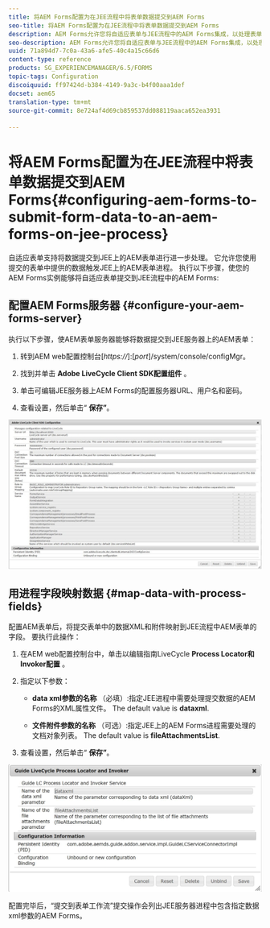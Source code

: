 ```yaml
---
title: 将AEM Forms配置为在JEE流程中将表单数据提交到AEM Forms
seo-title: 将AEM Forms配置为在JEE流程中将表单数据提交到AEM Forms
description: AEM Forms允许您将自适应表单与JEE流程中的AEM Forms集成，以处理表单数据。
seo-description: AEM Forms允许您将自适应表单与JEE流程中的AEM Forms集成，以处理表单数据。
uuid: 71a894d7-7c0a-43a6-afe5-40c4a15c66d6
content-type: reference
products: SG_EXPERIENCEMANAGER/6.5/FORMS
topic-tags: Configuration
discoiquuid: ff97424d-b384-4149-9a3c-b4f00aaa1def
docset: aem65
translation-type: tm+mt
source-git-commit: 8e724af4d69cb859537dd088119aaca652ea3931

---
```



# 将AEM Forms配置为在JEE流程中将表单数据提交到AEM Forms{#configuring-aem-forms-to-submit-form-data-to-an-aem-forms-on-jee-process}

自适应表单支持将数据提交到JEE上的AEM表单进行进一步处理。 它允许您使用提交的表单中提供的数据触发JEE上的AEM表单进程。 执行以下步骤，使您的AEM Forms实例能够将自适应表单提交到JEE流程中的AEM Forms:

## 配置AEM Forms服务器 {#configure-your-aem-forms-server}

执行以下步骤，使AEM表单服务器能够将数据提交到JEE服务器上的AEM表单：

1. 转到AEM web配置控制台&#x200B;[*https://*]:[*port*]/system/console/configMgr。

1. 找到并单击 **Adobe LiveCycle Client SDK配置组件** 。
1. 单击可编辑JEE服务器上AEM Forms的配置服务器URL、用户名和密码。
1. 查看设置，然后单击“ **保存”**。

![Adobe LiveCycle Client SDK配置](assets/clientsdkconfiguration.jpg)

## 用进程字段映射数据 {#map-data-with-process-fields}

配置AEM表单后，将提交表单中的数据XML和附件映射到JEE流程中AEM表单的字段。 要执行此操作：

1. 在AEM web配置控制台中，单击以编辑指南LiveCycle **Process Locator和Invoker配置** 。
1. 指定以下参数：

   * **data xml参数的名称** （必填）:指定JEE进程中需要处理提交数据的AEM Forms的XML属性文件。 The default value is **dataxml**.

   * **文件附件参数的名称** （可选）:指定JEE上的AEM Forms进程需要处理的文档对象列表。 The default value is **fileAttachmentsList**.

1. 查看设置，然后单击“ **保存”**。

![指南LiveCycle Process Locator和Invoker](assets/test3.jpg)

配置完毕后，“提交到表单工作流”提交操作会列出JEE服务器进程中包含指定数据xml参数的AEM Forms。
